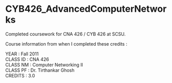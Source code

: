 # CYB426_AdvancedComputerNetworks
Completed coursework for CNA 426 / CYB 426 at SCSU.


Course information from when I completed these credits :  
  
YEAR        :   Fall 2011  
CLASS ID    :   CNA 426  
CLASS NM    :   Computer Networking II   
CLASS PF    :   Dr. Tirthankar Ghosh  
CREDITS     :   3.0  

